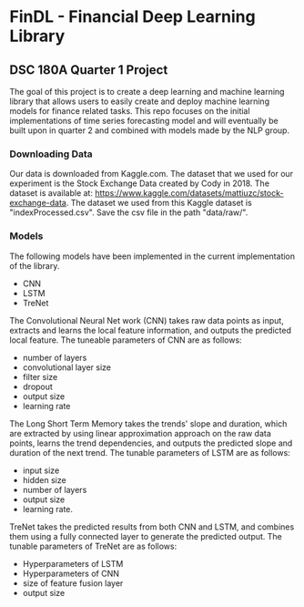 # FinDL - Financial Deep Learning Library

## DSC 180A Quarter 1 Project 

The goal of this project is to create a deep learning and machine learning library that allows users to easily create and deploy machine learning models for finance related tasks. 
This repo focuses on the initial implementations of time series forecasting model and will eventually be built upon in quarter 2 and combined with models made by the NLP group. 

### Downloading Data

Our data is downloaded from Kaggle.com. The dataset that we used for our experiment is the Stock Exchange Data created by Cody in 2018. The dataset is available at: https://www.kaggle.com/datasets/mattiuzc/stock-exchange-data. The dataset we used from this Kaggle dataset is "indexProcessed.csv". Save the csv file in the path "data/raw/". 

### Models 

The following models have been implemented in the current implementation of the library. 

- CNN
- LSTM
- TreNet

The Convolutional Neural Net work (CNN) takes raw data points as input, extracts and learns the local feature information, and outputs the predicted local feature. The tuneable parameters of CNN are as follows:

- number of layers
- convolutional layer size 
- filter size
- dropout
- output size
- learning rate 

The Long Short Term Memory takes the trends' slope and duration, which are extracted by using linear approximation approach on the raw data points, learns the trend dependencies, and outputs the predicted slope and duration of the next trend. The tunable parameters of LSTM are as follows:

- input size
- hidden size
- number of layers
- output size
- learning rate.

TreNet takes the predicted results from both CNN and LSTM, and combines them using a fully connected layer to generate the predicted output. The tunable parameters of TreNet are as follows: 

- Hyperparameters of LSTM 
- Hyperparameters of CNN
- size of feature fusion layer
- output size 




